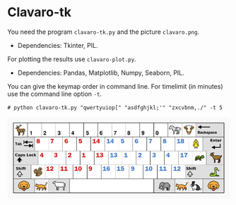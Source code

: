 # Clavaro-tk

You need the program `clavaro-tk.py` and the picture `clavaro.png`. 
- Dependencies: Tkinter, PIL.

For plotting the results use `clavaro-plot.py`. 
- Dependencies: Pandas, Matplotlib, Numpy, Seaborn, PIL.

You can give the keymap order in command line.
For timelimit (in minutes) use the command line option `-t`.

```
# python clavaro-tk.py "qwertyuiop[" "asdfghjkl;'" "zxcvbnm,./" -t 5
```
![clavaro.png](clavaro.png?raw=true)
